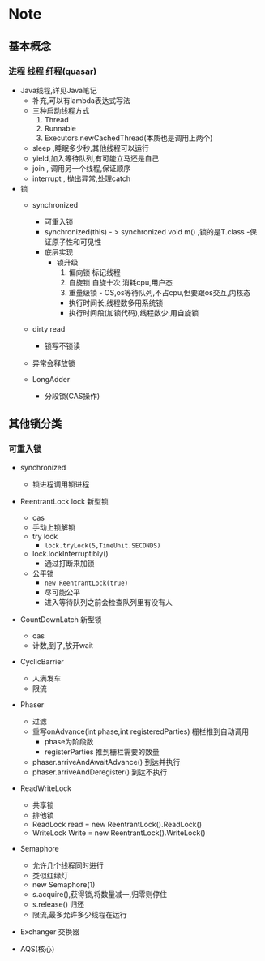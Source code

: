 # Note
## 基本概念
### 进程 线程 纤程(quasar)
- Java线程,详见Java笔记
    - 补充,可以有lambda表达式写法
    - 三种启动线程方式
        1. Thread
        2. Runnable
        3. Executors.newCachedThread(本质也是调用上两个)
    - sleep ,睡眠多少秒,其他线程可以运行
    - yield,加入等待队列,有可能立马还是自己
    - join , 调用另一个线程,保证顺序
    - interrupt , 抛出异常,处理catch
- 锁
    - synchronized 
        - 可重入锁
        - synchronized(this) - > synchronized void m() ,锁的是T.class
        -保证原子性和可见性 
        - 底层实现
            - 锁升级
                1. 偏向锁 标记线程
                2. 自旋锁 自旋十次 消耗cpu,用户态
                3. 重量级锁 - OS,os等待队列,不占cpu,但要跟os交互,内核态
                - 执行时间长,线程数多用系统锁
                - 执行时间段(加锁代码),线程数少,用自旋锁
    - dirty read
        - 锁写不锁读
    - 异常会释放锁
    
    - LongAdder
         - 分段锁(CAS操作)
## 其他锁分类
### 可重入锁
- synchronized
    - 锁进程调用锁进程
- ReentrantLock lock 新型锁
    - cas
    - 手动上锁解锁
    - try lock
        - `lock.tryLock(5,TimeUnit.SECONDS)` 
    - lock.lockInterruptibly()
        - 通过打断来加锁
    - 公平锁
        - `new ReentrantLock(true)`
        - 尽可能公平
        - 进入等待队列之前会检查队列里有没有人
- CountDownLatch 新型锁
    - cas
    - 计数,到了,放开wait
- CyclicBarrier
    - 人满发车
    - 限流

- Phaser
    - 过滤
    - 重写onAdvance(int phase,int registeredParties) 栅栏推到自动调用
        - phase为阶段数
        - registerParties 推到栅栏需要的数量
    - phaser.arriveAndAwaitAdvance() 到达并执行
    - phaser.arriveAndDeregister() 到达不执行
- ReadWriteLock
    - 共享锁
    - 排他锁
    - ReadLock read = new ReentrantLock().ReadLock()
    - WriteLock Write = new ReentrantLock().WriteLock()
- Semaphore
    - 允许几个线程同时进行
    - 类似红绿灯
    - new Semaphore(1)
    - s.acquire(),获得锁,将数量减一,归零则停住
    - s.release() 归还
    - 限流,最多允许多少线程在运行
- Exchanger 交换器

- AQS(核心)
